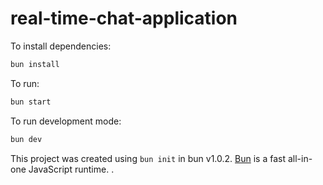 # real-time-chat-application

To install dependencies:

```bash
bun install
```

To run:

```bash
bun start 
```

To run development mode:

```bash
bun dev 
```

This project was created using `bun init` in bun v1.0.2. [Bun](https://bun.sh) is a fast all-in-one JavaScript runtime.
.
